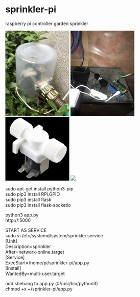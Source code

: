 # sprinkler-pi
raspberry pi controller garden sprinkler


<img src="IMG_6853.jpg" width="200">
<img src="IMG_6857.jpg" width="200">
<img src="valve.jpg" width="200">
<img src="IMG_6854.jpg" width="200">

sudo apt-get install python3-pip<BR>
sudo pip3 install RPi.GPIO<BR>
sudo pip3 install flask<BR>
sudo pip3 install flask-socketio<BR>

python3 app.py<BR>
http://<raspi ip>:5000<BR>


START AS SERVICE<BR>
sudo vi /etc/systemd/system/sprinkler.service<BR>
[Unit]<BR>
Description=sprinkler<BR>
After=network-online.target<BR>
[Service]<BR>
ExecStart=/home/pi/sprinkler-pi/app.py<BR>
[Install]<BR>
WantedBy=multi-user.target<BR>

add shebang to app.py  (#!/usr/bin/python3)<BR>
chmod +x ~/sprinkler-pi/app.py<BR>
